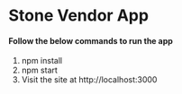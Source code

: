 # Stone Vendor App

#### Follow the below commands to run the app
1. npm install
2. npm start
3. Visit the site at http://localhost:3000
